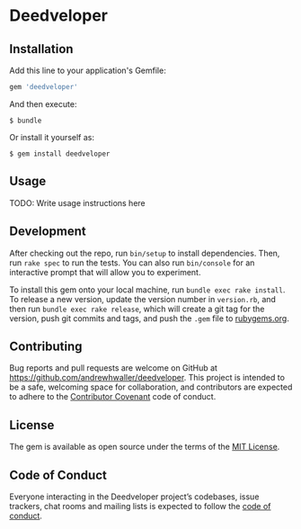 # Deedveloper

## Installation

Add this line to your application's Gemfile:

```ruby
gem 'deedveloper'
```

And then execute:

    $ bundle

Or install it yourself as:

    $ gem install deedveloper

## Usage

TODO: Write usage instructions here

## Development

After checking out the repo, run `bin/setup` to install dependencies. Then, run `rake spec` to run the tests. You can also run `bin/console` for an interactive prompt that will allow you to experiment.

To install this gem onto your local machine, run `bundle exec rake install`. To release a new version, update the version number in `version.rb`, and then run `bundle exec rake release`, which will create a git tag for the version, push git commits and tags, and push the `.gem` file to [rubygems.org](https://rubygems.org).

## Contributing

Bug reports and pull requests are welcome on GitHub at https://github.com/andrewhwaller/deedveloper. This project is intended to be a safe, welcoming space for collaboration, and contributors are expected to adhere to the [Contributor Covenant](http://contributor-covenant.org) code of conduct.

## License

The gem is available as open source under the terms of the [MIT License](https://opensource.org/licenses/MIT).

## Code of Conduct

Everyone interacting in the Deedveloper project’s codebases, issue trackers, chat rooms and mailing lists is expected to follow the [code of conduct](https://github.com/[USERNAME]/deedveloper/blob/master/CODE_OF_CONDUCT.md).
